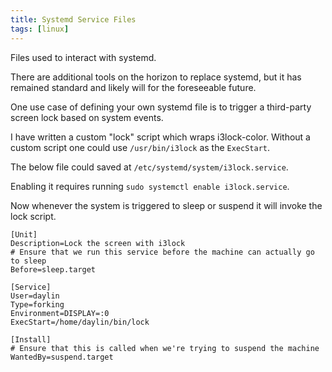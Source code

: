 ```yaml
---
title: Systemd Service Files
tags: [linux]
---
```


Files used to interact with systemd.

There are additional tools on the horizon to replace systemd,
but it has remained standard and likely will for the foreseeable future.

One use case of defining your own systemd file is
to trigger a third-party screen lock based on system events.


I have written a custom "lock" script which wraps i3lock-color.
Without a custom script one could use `/usr/bin/i3lock` as the `ExecStart`.

The below file could saved at `/etc/systemd/system/i3lock.service`.

Enabling it requires running `sudo systemctl enable i3lock.service`.

Now whenever the system is triggered to sleep or suspend it will invoke the lock script.

```dosini
[Unit]
Description=Lock the screen with i3lock
# Ensure that we run this service before the machine can actually go to sleep
Before=sleep.target

[Service]
User=daylin
Type=forking
Environment=DISPLAY=:0
ExecStart=/home/daylin/bin/lock

[Install]
# Ensure that this is called when we're trying to suspend the machine
WantedBy=suspend.target
```

